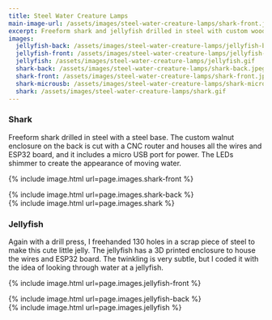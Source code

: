 ```yaml
---
title: Steel Water Creature Lamps
main-image-url: /assets/images/steel-water-creature-lamps/shark-front.jpeg
excerpt: Freeform shark and jellyfish drilled in steel with custom wood enclosure on the back to house wires and stuff.
images:
  jellyfish-back: /assets/images/steel-water-creature-lamps/jellyfish-back.jpeg
  jellyfish-front: /assets/images/steel-water-creature-lamps/jellyfish-front.jpeg
  jellyfish: /assets/images/steel-water-creature-lamps/jellyfish.gif
  shark-back: /assets/images/steel-water-creature-lamps/shark-back.jpeg
  shark-front: /assets/images/steel-water-creature-lamps/shark-front.jpeg
  shark-microusb: /assets/images/steel-water-creature-lamps/shark-microusb.jpeg
  shark: /assets/images/steel-water-creature-lamps/shark.gif
---
```


<h3 class="page-header">Shark</h3>

Freeform shark drilled in steel with a steel base. The custom walnut enclosure on the back is cut with a CNC router and houses all the wires and ESP32 board, and it includes a micro USB port for power. The LEDs shimmer to create the appearance of moving water.

{% include image.html url=page.images.shark-front %}

<div class="column-container">
  <div class="p column">
    {% include image.html url=page.images.shark-back %}
  </div>
  <div class="p column">
    {% include image.html url=page.images.shark %}
  </div>
</div>

<h3 class="page-header">Jellyfish</h3>

Again with a drill press, I freehanded 130 holes in a scrap piece of steel to make this cute little jelly. The jellyfish has a 3D printed enclosure to house the wires and ESP32 board. The twinkling is very subtle, but I coded it with the idea of looking through water at a jellyfish.

{% include image.html url=page.images.jellyfish-front %}

<div class="column-container">
  <div class="p column">
    {% include image.html url=page.images.jellyfish-back %}
  </div>
  <div class="p column">
    {% include image.html url=page.images.jellyfish %}
  </div>
</div>
